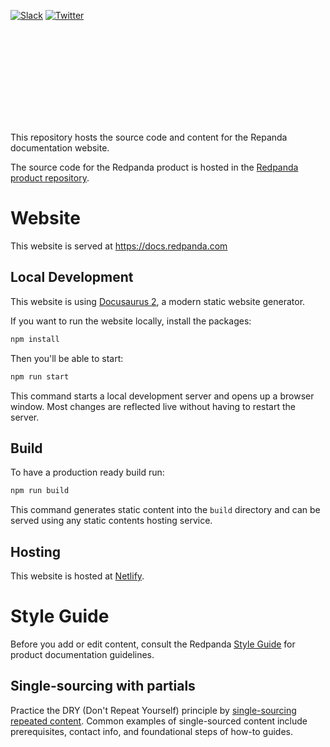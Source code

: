 [![Slack](https://img.shields.io/badge/slack-purple)](https://redpanda.com/slack)
[![Twitter](https://img.shields.io/twitter/follow/redpandadata.svg?style=social&label=Follow)](https://twitter.com/intent/follow?screen_name=redpandadata)

<p>
<a href="https://docs.redpanda.com">
<object type="image/svg+xml">
  <img src="static\img\redpanda-docs-logo.svg"/>
</object>
</p></a>


This repository hosts the source code and content for the Repanda documentation website. 

The source code for the Redpanda product is hosted in the [Redpanda product repository](https://github.com/redpanda-data/redpanda). 

# Website

This website is served at https://docs.redpanda.com

## Local Development

This website is using [Docusaurus 2](https://docusaurus.io/), a modern static website generator.

If you want to run the website locally, install the packages:

```bash
npm install
```

Then you'll be able to start: 

```bash
npm run start
```

This command starts a local development server and opens up a browser window. Most changes are reflected live without having to restart the server.

## Build

To have a production ready build run:

```bash
npm run build
```

This command generates static content into the `build` directory and can be served using any static contents hosting service.

## Hosting

This website is hosted at [Netlify](https://www.netlify.com/).

# Style Guide
Before you add or edit content, consult the Redpanda [Style Guide](./meta_docs/style_guide.mdx) for product documentation guidelines.

## Single-sourcing with partials

Practice the DRY (Don't Repeat Yourself) principle by [single-sourcing repeated content](./meta_docs/single_sourcing.mdx). Common examples of single-sourced content include prerequisites, contact info, and foundational steps of how-to guides.